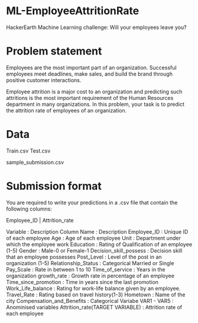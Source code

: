 # ML-EmployeeAttritionRate
HackerEarth Machine Learning challenge: Will your employees leave you?

# Problem statement
Employees are the most important part of an organization. Successful employees meet deadlines, make sales, and build the brand through positive customer interactions.

Employee attrition is a major cost to an organization and predicting such attritions is the most important requirement of the Human Resources department in many organizations. In this problem, your task is to predict the attrition rate of employees of an organization. 

# Data
Train.csv
Test.csv

sample_submission.csv

# Submission format
You are required to write your predictions in a .csv file that contain the following columns:

Employee_ID |
Attrition_rate

Variable  : Description
Column Name	 : Description
Employee_ID	: Unique ID of each employee
Age	: Age of each employee
Unit	: Department under which the employee work
Education	: Rating of Qualification of an employee (1-5)
Gender	: Male-0 or Female-1
Decision_skill_possess	: Decision skill that an employee possesses
Post_Level	: Level of the post in an organization (1-5)
Relationship_Status	: Categorical Married or Single 
Pay_Scale	: Rate in between 1 to 10
Time_of_service	: Years in the organization
growth_rate	: Growth rate in percentage of an employee
Time_since_promotion	: Time in years since the last promotion
Work_Life_balance	: Rating for work-life balance given by an employee.
Travel_Rate	: Rating based on travel history(1-3)
Hometown	: Name of the city
Compensation_and_Benefits	: Categorical Variabe
VAR1 - VAR5	: Anominised variables
Attrition_rate(TARGET VARIABLE)	: Attrition rate of each employee


